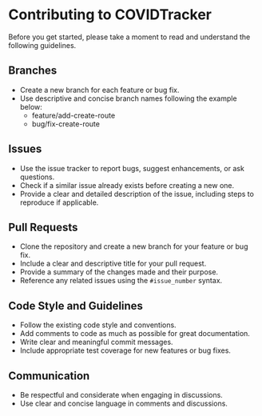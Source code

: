 # Contributing to COVIDTracker

Before you get started, please take a moment to read and understand the following guidelines.

## Branches

- Create a new branch for each feature or bug fix.
- Use descriptive and concise branch names following the example below:
  - feature/add-create-route
  - bug/fix-create-route

## Issues

- Use the issue tracker to report bugs, suggest enhancements, or ask questions.
- Check if a similar issue already exists before creating a new one.
- Provide a clear and detailed description of the issue, including steps to reproduce if applicable.

## Pull Requests

- Clone the repository and create a new branch for your feature or bug fix.
- Include a clear and descriptive title for your pull request.
- Provide a summary of the changes made and their purpose.
- Reference any related issues using the `#issue_number` syntax.

## Code Style and Guidelines

- Follow the existing code style and conventions.
- Add comments to code as much as possible for great documentation.
- Write clear and meaningful commit messages.
- Include appropriate test coverage for new features or bug fixes.

## Communication

- Be respectful and considerate when engaging in discussions.
- Use clear and concise language in comments and discussions.
